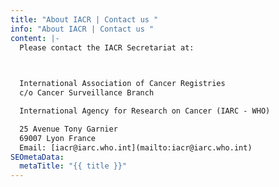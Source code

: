 ```yaml
---
title: "About IACR | Contact us "
info: "About IACR | Contact us "
content: |-
  Please contact the IACR Secretariat at: 

   

  International Association of Cancer Registries 
  c/o Cancer Surveillance Branch 

  International Agency for Research on Cancer (IARC - WHO) 

  25 Avenue Tony Garnier 
  69007 Lyon France 
  Email: [iacr@iarc.who.int](mailto:iacr@iarc.who.int)
SEOmetaData:
  metaTitle: "{{ title }}"
---
```

